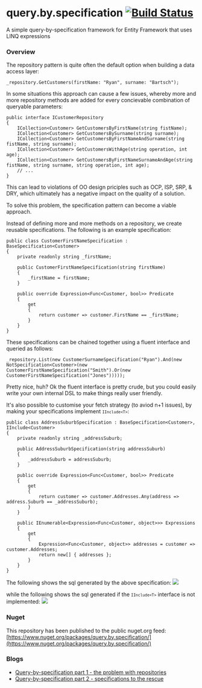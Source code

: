 # query.by.specification [![Build Status](https://travis-ci.org/yesmarket/query.by.specification.svg?branch=master)](https://travis-ci.org/yesmarket/query.by.specification)

A simple query-by-specification framework for Entity Framework that uses LINQ expressions

### Overview

The repository pattern is quite often the default option when building a data access layer:

    _repository.GetCustomers(firstName: "Ryan", surname: "Bartsch");

In some situations this approach can cause a few issues, whereby more and more repository methods are added for every concievable combination of queryable parameters:

    public interface ICustomerRepository
    {
        ICollection<Customer> GetCustomersByFirstName(string fistName);
        ICollection<Customer> GetCustomersBySurname(string surname);
        ICollection<Customer> GetCustomersByFirstNameAndSurname(string fistName, string surname);
        ICollection<Customer> GetCustomersWithAge(string operation, int age);
        ICollection<Customer> GetCustomersByFirstNameSurnameAndAge(string fistName, string surname, string operation, int age);
        // ...
    }

This can lead to violations of OO design priciples such as OCP, ISP, SRP, & DRY, which ultimately has a negative impact on the quality of a solution.

To solve this problem, the specification pattern can become a viable approach.

Instead of defining more and more methods on a repository, we create reusable specifications. The following is an example specification:

    public class CustomerFirstNameSpecification : BaseSpecification<Customer>
    {
        private readonly string _firstName;

        public CustomerFirstNameSpecification(string firstName)
        {
            _firstName = firstName;
        }

        public override Expression<Func<Customer, bool>> Predicate
        {
            get
            {
                return customer => customer.FirstName == _firstName;
            }
        }
    }

These specifications can be chained together using a fluent interface and queried as follows:

    _repository.List(new CustomerSurnameSpecification("Ryan").And(new NotSpecification<Customer>(new CustomerFirstNameSpecification("Smith").Or(new CustomerFirstNameSpecification("Jones")))));

Pretty nice, huh? Ok the fluent interface is pretty crude, but you could easily write your own internal DSL to make things really user friendly.

It's also possible to customise your fetch strategy (to aviod n+1 issues), by making your specifications implement <code lang="cs" linenumbers="off">`IInclude<T>`</code>:

    public class AddressSuburbSpecification : BaseSpecification<Customer>, IInclude<Customer>
    {
        private readonly string _addressSuburb;

        public AddressSuburbSpecification(string addressSuburb)
        {
            _addressSuburb = addressSuburb;
        }

        public override Expression<Func<Customer, bool>> Predicate
        {
            get
            {
                return customer => customer.Addresses.Any(address => address.Suburb == _addressSuburb);
            }
        }

        public IEnumerable<Expression<Func<Customer, object>>> Expressions
        {
            get
            {
                Expression<Func<Customer, object>> addresses = customer => customer.Addresses;
                return new[] { addresses };
            }
        }
    }

The following shows the sql generated by the above specification:
![](https://cloud.githubusercontent.com/assets/10783372/15242562/06e82d34-1936-11e6-978b-8b251ce7d157.png)

while the following shows the sql generated if the <code lang="cs" linenumbers="off">`IInclude<T>`</code> interface is not implemented:
![](https://cloud.githubusercontent.com/assets/10783372/15242563/06e874a6-1936-11e6-987d-b3aaffe3e272.png)

### Nuget

This repository has been published to the public nuget.org feed:
[https://www.nuget.org/packages/query.by.specification/](https://www.nuget.org/packages/query.by.specification/)

### Blogs

* [Query-by-specification part 1 - the problem with repositories](http://www.blog.ryanbartsch.com/2016/04/query-by-specification-part-1/)
* [Query-by-specification part 2 - specifications to the rescue](http://www.blog.ryanbartsch.com/2016/05/query-by-specification-part-2/)